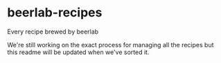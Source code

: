 beerlab-recipes
===============

Every recipe brewed by beerlab

We're still working on the exact process for managing all the recipes but this readme will be updated when we've sorted it.